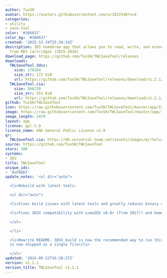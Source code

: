 ```yaml
---
author: TuxSH
avatar: https://avatars.githubusercontent.com/u/1922548?v=4
categories:
- utility
- save-tool
color: '#386637'
color_bg: '#386637'
created: '2015-12-24T15:36:14Z'
description: 3DS homebrew app that allows you to read, write, and erase save files
  from NDS cartridges (2015-2016)
download_page: https://github.com/TuxSH/TWLSaveTool/releases
downloads:
  TWLSaveTool.3dsx:
    size: 176364
    size_str: 172 KiB
    url: https://github.com/TuxSH/TWLSaveTool/releases/download/v1.2.1/TWLSaveTool.3dsx
  TWLSaveTool.cia:
    size: 566720
    size_str: 553 KiB
    url: https://github.com/TuxSH/TWLSaveTool/releases/download/v1.2.1/TWLSaveTool.cia
github: TuxSH/TWLSaveTool
icon: https://raw.githubusercontent.com/TuxSH/TWLSaveTool/master/app/IconLarge.png
image: https://raw.githubusercontent.com/TuxSH/TWLSaveTool/master/app/IconLarge.png
image_length: 2479
layout: app
license: gpl-2.0
license_name: GNU General Public License v2.0
qr:
  TWLSaveTool.cia: https://db.universal-team.net/assets/images/qr/twlsavetool-cia.png
source: https://github.com/TuxSH/TWLSaveTool
stars: 180
systems:
- 3DS
title: TWLSaveTool
unique_ids:
- '0xF0DEF'
update_notes: '<ul dir="auto">

  <li>Rebuild with latest tools:

  <ul dir="auto">

  <li>Fixes build issues with latest tools and greatly reduces binary size</li>

  <li>Fixes 3DSX compatibility with Luma3DS v8.0+ (from 2017!) and homebrew autoboot</li>

  </ul>

  </li>

  <li>Rewrite README. 3DSX build is now the recommended way to run this program, and
  is now shipped as a single file</li>

  </ul>'
updated: '2024-09-22T16:28:37Z'
version: v1.2.1
version_title: TWLSaveTool v1.2.1
---
```

